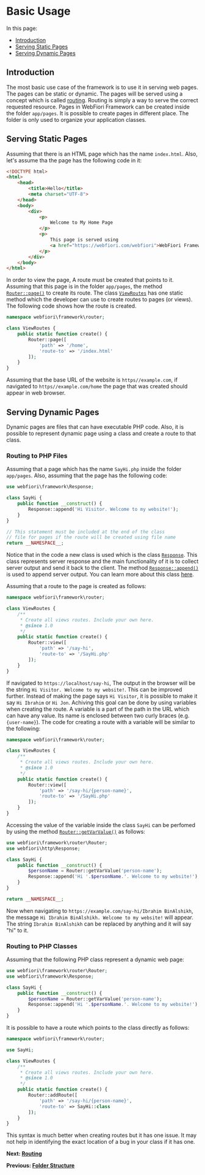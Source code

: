 
# Basic Usage

<meta name="description" content="The most basic use case of the framework is to use it in serving web pages. The pages can be static or dynamic.">

In this page:
* [Introduction](#introduction)
* [Serving Static Pages](#serving-static-pages)
* [Serving Dynamic Pages](#serving-dynamic-pages)

## Introduction

The most basic use case of the framework is to use it in serving web pages. The pages can be static or dynamic. The pages will be served using a concept which is called [routing](learn/routing). Routing is simply a way to serve the correct requested resource. Pages in WebFiori Framework can be created inside the folder `app/pages`. It is possible to create pages in different place. The folder is only used to organize your application classes.

## Serving Static Pages

Assuming that there is an HTML page which has the name `index.html`. Also, let's assume tha the page has the following code in it:

``` html
<!DOCTYPE html>
<html>
    <head>
        <title>Hello</title>
        <meta charset="UTF-8">
    </head>
    <body>
        <div>
            <p>
                Welcome to My Home Page
            </p>
            <p>
                This page is served using 
                <a href="https://webfiori.com/webfiori">WebFiori Framework</a>
            </p>
        </div>
    </body>
</html>
```

In order to view the page, A route must be created that points to it. Assuming that this page is in the folder `app/pages`, the method [`Router::page()`](https://webfiori.com/docs/webfiori/framework/router/Router#page) to create its route. The class [`ViewRoutes`](https://webfiori.com/docs/app/ini/routes/ViewRoutes) has one static method which the developer can use to create routes to pages (or views). The following code shows how the route is created.

``` php
namespace webfiori\framework\router;

class ViewRoutes {
    public static function create() {
        Router::page([
            'path' => '/home', 
            'route-to' => '/index.html'
        ]);
    }
}
```

Assuming that the base URL of the website is `https//example.com`, if navigated to `https//example.com/home` the page that was created should appear in web browser.

## Serving Dynamic Pages

Dynamic pages are files that can have executable PHP code. Also, it is possible to represent dynamic page using a class and create a route to that class.

### Routing to PHP Files

Assuming that a page which has the name `SayHi.php` inside the folder `app/pages`. Also, assuming that the page has the following code:

``` php 
use webfiori\framework\Response;

class SayHi {
    public function __construct() {
        Response::append('Hi Visitor. Welcome to my website!');
    }
}

// This statement must be included at the end of the class 
// file for pages if the route will be created using file name
return __NAMESPACE__;
```

Notice that in the code a new class is used which is the class [`Response`](https://webfiori.com/docs/webfiori/http/Response). This class represents server response and the main functionality of it is to collect server output and send it back to the client. The method [`Response::append()`](https://webfiori.com/docs/webfiori/http/Response#append) is used to append server output. You can learn more about this class [here](learn/class-response).

Assuming that a route to the page is created as follows:

``` php
namespace webfiori\framework\router;

class ViewRoutes {
    /**
     * Create all views routes. Include your own here.
     * @since 1.0
     */
    public static function create() {
        Router::view([
            'path' => '/say-hi', 
            'route-to' => '/SayHi.php'
        ]);
    }
}
```

If navigated to `https://localhost/say-hi`, The output in the browser will be the string `Hi Visitor. Welcome to my website!`. This can be improved further. Instead of making the page says `Hi Visitor`, it is possible to make it say `Hi Ibrahim` or `Hi Jon`. Achiving this goal can be done by using variables when creating the route. A variable is a part of the path in the URL which can have any value. Its name is enclosed between two curly braces (e.g. `{user-name}`). The code for creating a route with a variable will be similar to the following:

``` php
namespace webfiori\framework\router;

class ViewRoutes {
    /**
     * Create all views routes. Include your own here.
     * @since 1.0
     */
    public static function create() {
        Router::view([
            'path' => '/say-hi/{person-name}', 
            'route-to' => '/SayHi.php'
        ]);
    }
}
```

Accessing the value of the variable inside the class `SayHi` can be perfomed by using the method [`Router::getVarValue()`](https://webfiori.com/docs/webfiori/framework/router/Router#getVarValue) as follows:

``` php
use webfiori\framework\router\Router;
use webfiori\http\Response;

class SayHi {
    public function __construct() {
        $personName = Router::getVarValue('person-name');
        Response::append('Hi '.$personName.'. Welcome to my website!');
    }
}

return __NAMESPACE__;
```

Now when navigating to `https://example.com/say-hi/Ibrahim BinAlshikh`, the message `Hi Ibrahim BinAlshikh. Welcome to my website!` will appear. The string `Ibrahim BinAlshikh` can be replaced by anything and it will say "hi" to it.

### Routing to PHP Classes

Assuming that the following PHP class represent a dynamic web page:

``` php
use webfiori\framework\router\Router;
use webfiori\framework\Response;

class SayHi {
    public function __construct() {
        $personName = Router::getVarValue('person-name');
        Response::append('Hi '.$personName.'. Welcome to my website!');
    }
}
```

It is possible to have a route which points to the class directly as follows:

``` php
namespace webfiori\framework\router;

use SayHi;

class ViewRoutes {
    /**
     * Create all views routes. Include your own here.
     * @since 1.0
     */
    public static function create() {
        Router::addRoute([
            'path' => '/say-hi/{person-name}', 
            'route-to' => SayHi::class
        ]);
    }
}
```

This syntax is much better when creating routes but it has one issue. It may not help in identifying the exact location of a bug in your class if it has one.

**Next: [Routing](learn/routing)**

**Previous: [Folder Structure](learn/folder-structure)**
